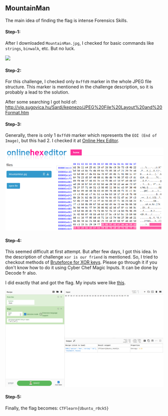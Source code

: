 ## MountainMan
The main idea of finding the flag is intense Forensics Skills.

#### Step-1:
After I downloaded `MountainMan.jpg`, I checked for basic commands like `strings`, `binwalk`, etc. But no luck.

<img src="MountainMan.jpg.png">

#### Step-2:
For this challenge, I checked only `0xffd9` marker in the whole JPEG file structure. This marker is mentioned in the challenge description, so it is probably a lead to the solution.

After some searching I got hold of: http://vip.sugovica.hu/Sardi/kepnezo/JPEG%20File%20Layout%20and%20Format.htm

#### Step-3:
Generally, there is only 1 `0xffd9` marker which represents the `EOI (End of Image)`, but this had 2. I checked it at [Online Hex Editor](https://www.onlinehexeditor.com/).

<img src="Hexdump.png">

#### Step-4:
This seemed difficult at first attempt. But after few days, I got this idea. In the description of challenge `xor is our friend` is mentioned. So, I tried to checkout methods of [Bruteforce for XOR keys](https://writeups.noxtal.com/#/posts/2020-05-21-ctflearn227). Please go through it if you don't know how to do it using Cyber Chef Magic Inputs. It can be done by Decode fr also.

I did exactly that and got the flag. My inputs were like [this](https://gchq.github.io/CyberChef/#recipe=From_Hex('Auto')Magic(22,true,false,'%5E%5C%5Cw*%7B%5C%5Cw*%7D')&input=ODggOUYgOEQgQTcgQUUgQUEgQjkgQTUgQjAgOUUgQTkgQkUgQTUgQkYgQkUgOTQgQjkgRkIgQTggQTAgRkUgQjYgRkYgRDk).

<img src="Flag.png">

#### Step-5:
Finally, the flag becomes: 
`CTFlearn{Ubuntu_r0ck5}`